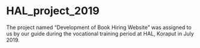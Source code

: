 # HAL_project_2019
The project named “Development of Book Hiring Website” was assigned to us by our guide during the vocational training period at HAL, Koraput in July 2019.
